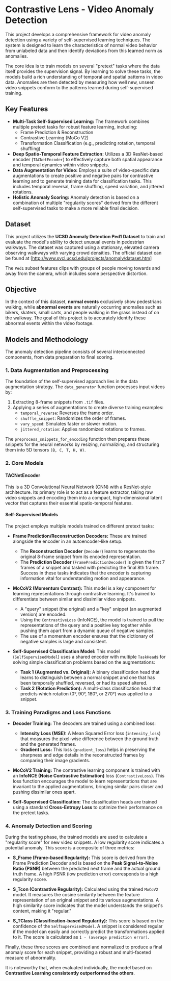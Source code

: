# Contrastive Lens - Video Anomaly Detection

This project develops a comprehensive framework for video anomaly detection using a variety of self-supervised learning techniques. The system is designed to learn the characteristics of normal video behavior from unlabeled data and then identify deviations from this learned norm as anomalies.

The core idea is to train models on several "pretext" tasks where the data itself provides the supervision signal. By learning to solve these tasks, the models build a rich understanding of temporal and spatial patterns in video data. Anomalies are then detected by measuring how well new, unseen video snippets conform to the patterns learned during self-supervised training.

## Key Features

-   **Multi-Task Self-Supervised Learning:** The framework combines multiple pretext tasks for robust feature learning, including:
    -   Frame Prediction & Reconstruction
    -   Contrastive Learning (MoCo V2)
    -   Transformation Classification (e.g., predicting rotation, temporal shuffling)
-   **Deep Spatio-Temporal Feature Extraction:** Utilizes a 3D ResNet-based encoder (`TACNetEncoder`) to effectively capture both spatial appearance and temporal dynamics within video snippets.
-   **Data Augmentation for Video:** Employs a suite of video-specific data augmentations to create positive and negative pairs for contrastive learning and to generate training data for classification tasks. This includes temporal reversal, frame shuffling, speed variation, and jittered rotations.
-   **Holistic Anomaly Scoring:** Anomaly detection is based on a combination of multiple "regularity scores" derived from the different self-supervised tasks to make a more reliable final decision.

## Dataset

This project utilizes the **UCSD Anomaly Detection Ped1 Dataset** to train and evaluate the model's ability to detect unusual events in pedestrian walkways. The dataset was captured using a stationary, elevated camera observing walkways with varying crowd densities. The official dataset can be found at [http://www.svcl.ucsd.edu/projects/anomaly/dataset.htm]

The `Ped1` subset features clips with groups of people moving towards and away from the camera, which includes some perspective distortion.

## Objective

In the context of this dataset, **normal events** exclusively show pedestrians walking, while **abnormal events** are naturally occurring anomalies such as bikers, skaters, small carts, and people walking in the grass instead of on the walkway. The goal of this project is to accurately identify these abnormal events within the video footage.


## Models and Methodology

The anomaly detection pipeline consists of several interconnected components, from data preparation to final scoring.

### 1. Data Augmentation and Preprocessing

The foundation of the self-supervised approach lies in the data augmentation strategy. The `data_generator` function processes input videos by:

1.  Extracting 8-frame snippets from `.tif` files.
2.  Applying a series of augmentations to create diverse training examples:
    -   `temporal_reverse`: Reverses the frame order.
    -   `shuffle_snippet`: Randomizes the order of frames.
    -   `vary_speed`: Simulates faster or slower motion.
    -   `jittered_rotation`: Applies randomized rotations to frames.

The `preprocess_snippets_for_encoding` function then prepares these snippets for the neural networks by resizing, normalizing, and structuring them into 5D tensors `(B, C, T, H, W)`.

### 2. Core Models

#### TACNetEncoder

This is a 3D Convolutional Neural Network (CNN) with a ResNet-style architecture. Its primary role is to act as a feature extractor, taking raw video snippets and encoding them into a compact, high-dimensional latent vector that captures their essential spatio-temporal features.

#### Self-Supervised Models

The project employs multiple models trained on different pretext tasks:

*   **Frame Prediction/Reconstruction Decoders:** These are trained alongside the encoder in an autoencoder-like setup.
    *   The **Reconstruction Decoder** (`Decoder`) learns to regenerate the original 8-frame snippet from its encoded representation.
    *   The **Prediction Decoder** (`FramePredictionDecoder`) is given the first 7 frames of a snippet and tasked with predicting the final 8th frame.
    Success in these tasks indicates that the encoder is capturing information vital for understanding motion and appearance.

*   **MoCoV2 (Momentum Contrast):** This model is a key component for learning representations through contrastive learning. It's trained to differentiate between similar and dissimilar video snippets.
    *   A "query" snippet (the original) and a "key" snippet (an augmented version) are encoded.
    *   Using the `ContrastiveLoss` (InfoNCE), the model is trained to pull the representations of the query and a positive key together while pushing them apart from a dynamic queue of negative samples.
    *   The use of a momentum encoder ensures that the dictionary of negative samples is large and consistent.

*   **Self-Supervised Classification Model:** This model (`SelfSupervisedModel`) uses a shared encoder with multiple `TaskHead`s for solving simple classification problems based on the augmentations:
    *   **Task 1 (Augmented vs. Original):** A binary classification head that learns to distinguish between a normal snippet and one that has been temporally shuffled, reversed, or had its speed altered.
    *   **Task 2 (Rotation Prediction):** A multi-class classification head that predicts which rotation (0°, 90°, 180°, or 270°) was applied to a snippet.

### 3. Training Paradigms and Loss Functions

*   **Decoder Training:** The decoders are trained using a combined loss:
    *   **Intensity Loss (MSE):** A Mean Squared Error loss (`intensity_loss`) that measures the pixel-wise difference between the ground truth and the generated frames.
    *   **Gradient Loss:** This loss (`gradient_loss`) helps in preserving the sharpness and edge details in the reconstructed frames by comparing their image gradients.

*   **MoCoV2 Training:** The contrastive learning component is trained with an **InfoNCE (Noise Contrastive Estimation)** loss (`ContrastiveLoss`). This loss function encourages the model to learn representations that are invariant to the applied augmentations, bringing similar pairs closer and pushing dissimilar ones apart.

*   **Self-Supervised Classification:** The classification heads are trained using a standard **Cross-Entropy Loss** to optimize their performance on the pretext tasks.

### 4. Anomaly Detection and Scoring

During the testing phase, the trained models are used to calculate a "regularity score" for new video snippets. A low regularity score indicates a potential anomaly. This score is a composite of three metrics:

*   **S_Frame (Frame-based Regularity):** This score is derived from the Frame Prediction Decoder and is based on the **Peak Signal-to-Noise Ratio (PSNR)** between the predicted next frame and the actual ground truth frame. A high PSNR (low prediction error) corresponds to a high regularity score.

*   **S_Tcon (Contrastive Regularity):** Calculated using the trained `MoCoV2` model. It measures the cosine similarity between the feature representation of an original snippet and its various augmentations. A high similarity score indicates that the model understands the snippet's content, making it "regular."

*   **S_TClass (Classification-based Regularity):** This score is based on the confidence of the `SelfSupervisedModel`. A snippet is considered regular if the model can easily and correctly predict the transformations applied to it. The score is calculated as `1 - (average prediction error)`.

Finally, these three scores are combined and normalized to produce a final anomaly score for each snippet, providing a robust and multi-faceted measure of abnormality.

It is noteworthy that, when evaluated individually, the model based on **Contrastive Learning consistently outperformed the others**.
